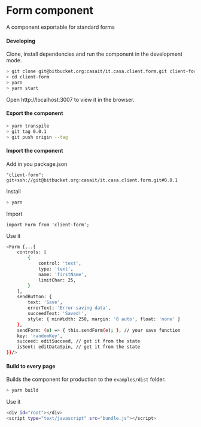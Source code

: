 # Form component
A component exportable for standard forms
#### Developing
Clone, install dependencies and run the component in the development mode.
```sh
> git clone git@bitbucket.org:casait/it.casa.client.form.git client-form
> cd client-form
> yarn
> yarn start
```
Open http://localhost:3007 to view it in the browser.
#### Export the component
```sh
> yarn transpile
> git tag 0.0.1
> git push origin --tag
```
#### Import the component
Add in you package.json

`"client-form": git+ssh://git@bitbucket.org:casait/it.casa.client.form.git#0.0.1`

Install
```sh
> yarn
```
Import

`import Form from 'client-form';`

Use it

```sh
<Form {...{
	controls: [
		{
			control: 'text',
			type: 'text',
			name: 'firstName',
			limitChar: 25,
		}
	],
	sendButton: {
		text: 'Save',
		errorText: 'Error saving data',
		succeedText: 'Saved!',
		style: { minWidth: 250, margin: '0 auto', float: 'none' }
	},
	sendForm: (e) => { this.sendForm(e); }, // your save function
	key: 'randomKey',
	succeed: editSucceed, // get it from the state
	isSent: editDataSpin, // get it from the state
}}/>
```
#### Build to every page
Builds the component for production to the `examples/dist` folder.
```sh
> yarn build
```
Use it

```sh
<div id="root"></div>
<script type="text/javascript" src="bundle.js"></script>
```

